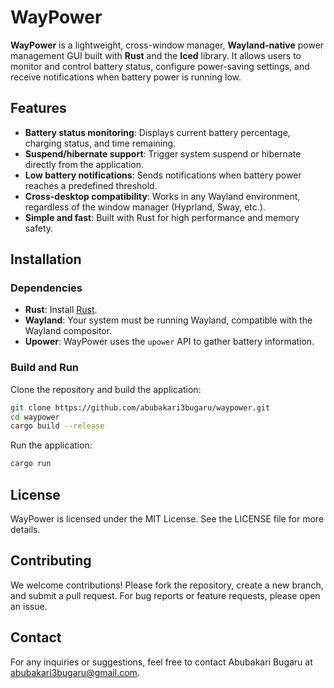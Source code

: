 # WayPower

**WayPower** is a lightweight, cross-window manager, **Wayland-native** power management GUI built with **Rust** and the **Iced** library. It allows users to monitor and control battery status, configure power-saving settings, and receive notifications when battery power is running low.

## Features

- **Battery status monitoring**: Displays current battery percentage, charging status, and time remaining.
- **Suspend/hibernate support**: Trigger system suspend or hibernate directly from the application.
- **Low battery notifications**: Sends notifications when battery power reaches a predefined threshold.
- **Cross-desktop compatibility**: Works in any Wayland environment, regardless of the window manager (Hyprland, Sway, etc.).
- **Simple and fast**: Built with Rust for high performance and memory safety.

## Installation

### Dependencies

- **Rust**: Install [Rust](https://www.rust-lang.org/).
- **Wayland**: Your system must be running Wayland, compatible with the Wayland compositor.
- **Upower**: WayPower uses the `upower` API to gather battery information.

### Build and Run

Clone the repository and build the application:

```bash
git clone https://github.com/abubakari3bugaru/waypower.git
cd waypower
cargo build --release
```

Run the application:

```bash
cargo run
```

## License

WayPower is licensed under the MIT License. See the LICENSE file for more details.

## Contributing

We welcome contributions! Please fork the repository, create a new branch, and submit a pull request. For bug reports or feature requests, please open an issue.

## Contact

For any inquiries or suggestions, feel free to contact Abubakari Bugaru at abubakari3bugaru@gmail.com.
